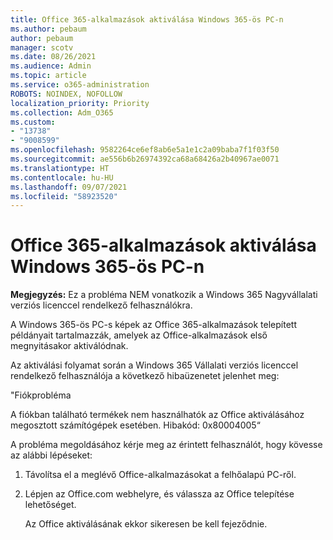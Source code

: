 ```yaml
---
title: Office 365-alkalmazások aktiválása Windows 365-ös PC-n
ms.author: pebaum
author: pebaum
manager: scotv
ms.date: 08/26/2021
ms.audience: Admin
ms.topic: article
ms.service: o365-administration
ROBOTS: NOINDEX, NOFOLLOW
localization_priority: Priority
ms.collection: Adm_O365
ms.custom:
- "13738"
- "9008599"
ms.openlocfilehash: 9582264ce6ef8ab6e5a1e1c2a09baba7f1f03f50
ms.sourcegitcommit: ae556b6b26974392ca68a68426a2b40967ae0071
ms.translationtype: HT
ms.contentlocale: hu-HU
ms.lasthandoff: 09/07/2021
ms.locfileid: "58923520"
---
```

# <a name="activating-office-365-applications-on-windows-365-pcs"></a>Office 365-alkalmazások aktiválása Windows 365-ös PC-n

**Megjegyzés:** Ez a probléma NEM vonatkozik a Windows 365 Nagyvállalati verziós licenccel rendelkező felhasználókra.

A Windows 365-ös PC-s képek az Office 365-alkalmazások telepített példányait tartalmazzák, amelyek az Office-alkalmazások első megnyitásakor aktiválódnak.

Az aktiválási folyamat során a Windows 365 Vállalati verziós licenccel rendelkező felhasználója a következő hibaüzenetet jelenhet meg:

"Fiókprobléma

A fiókban található termékek nem használhatók az Office aktiválásához megosztott számítógépek esetében. Hibakód: 0x80004005“

A probléma megoldásához kérje meg az érintett felhasználót, hogy kövesse az alábbi lépéseket: 

1. Távolítsa el a meglévő Office-alkalmazásokat a felhőalapú PC-ről.
1. Lépjen az Office.com webhelyre, és válassza az Office telepítése lehetőséget.

    Az Office aktiválásának ekkor sikeresen be kell fejeződnie.

